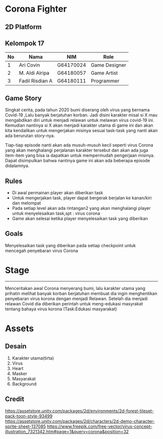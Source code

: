 # Corona Fighter

2D Platform
---
Kelompok 17
---
| No| Nama           | NIM        | Role          |  
|---|----------------|------------|---------------|
| 1 | Ari Covin      | G64170024  | Game Designer |
| 2 | M. Aldi Alripa | G64180057  | Game Artist   |
| 3 | Fadil Risdian A| G64180111  | Programmer    |

Game Story
---
Singkat cerita, pada tahun 2020 bumi diserang oleh virus yang bernama Covid-19 ,Lalu banyak berjatuhan korban. Jadi disini karakter  misal si X  mau mengabdikan diri untuk menjadi relawan untuk melawan virus covid-19 ini. Kemudian nantinya si X akan menjadi karakter utama di game ini dan akan kita kendalikan untuk mengerjakan misinya sesuai task-task yang nanti akan ada berurutan story-nya.

Tiap-tiap episode nanti akan ada musuh-musuh kecil seperti virus Corona yang akan menghalangi perjalanan karakter tersebut dan akan ada juga item-item yang bisa ia dapatkan untuk mempermudah pengerjaan misinya. Dapat disimpulkan bahwa nantinya game ini akan ada beberapa episode didalamnya.

Rules 
---
+ Di awal permainan player akan diberikan task
+ Untuk mengerjakan task, player dapat bergerak berjalan ke kanan/kiri dan melompat
+ Pada setiap level akan ada rintangan2 yang akan menghalangi player untuk menyelesaikan task,spt : virus corona
+ Game akan selesai ketika player menyelesaikan task yang diberikan

Goals
---
Menyelesaikan task yang diberikan pada setiap checkpoint untuk mencegah penyebaran virus Corona

Stage
===

---
Menceritakan awal Corona menyerang bumi, lalu karakter utama yang prihatin melihat banyak korban berjatuhan membuat dia ingin menghentikan penyebaran virus korona dengan menjadi Relawan. Setelah dia menjadi relawan Covid dia diberikan perintah untuk meng-edukasi masyrakat tentang bahaya virus korona (Task:Edukasi masyarakat)


Assets
===
Desain
---
1. Karakter utama(tirta)
2. Virus
3. Heart
4. Masker
5. Masyarakat
6. Background

Credit
---
https://assetstore.unity.com/packages/2d/environments/2d-forest-tileset-pack-toon-style-93499
https://assetstore.unity.com/packages/2d/characters/2d-demo-character-sprite-sheet-137085
https://www.freepik.com/free-vector/virus-concept-illustration_7321342.htm#page=1&query=corona&position=32


